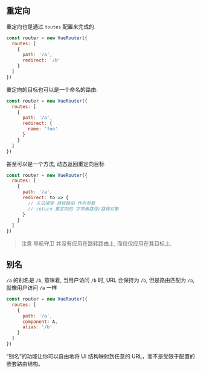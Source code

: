 ## 重定向

重定向也是通过 `toutes` 配置来完成的.

```js
const router = new VueRouter({
  routes: [
    {
      path: '/a',
      redirect: '/b'
    }
  ]
})
```

重定向的目标也可以是一个命名的路由:

```js
const router = new VueRouter({
  routes: [
    {
      path: '/a',
      redirect: {
        name: 'foo'
      }
    }
  ]
})
```

甚至可以是一个方法, 动态返回重定向目标

```js
const router = new VueRouter({
  routes: [
    {
      path: '/a',
      redirect: to => {
        // 方法接受 目标路由 作为参数
        // return 重定向的 字符串路径/路径对象
      }
    }
  ]
})
```

> 注意 导航守卫 并没有应用在跳转路由上, 而仅仅应用在其目标上.

## 别名

`/a` 的别名是 `/b`, 意味着, 当用户访问 `/b` 时, URL 会保持为 `/b`, 但是路由匹配为 `/a`, 就像用户访问 `/a` 一样

```js
const router = new VueRouter({
  routes: [
    {
      path: '/a',
      component: A,
      alias: '/b'
    }
  ]
})
```

“别名”的功能让你可以自由地将 UI 结构映射到任意的 URL，而不是受限于配置的嵌套路由结构。
